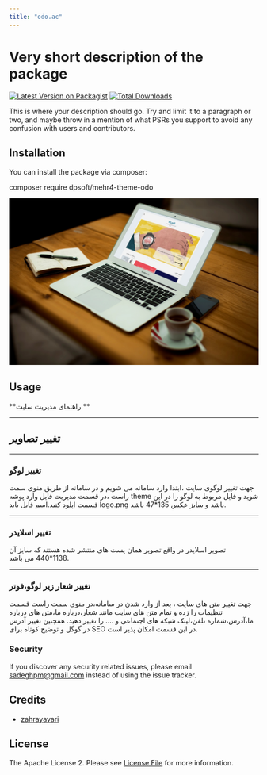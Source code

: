 ```yaml
---
title: "odo.ac"
---
```


# Very short description of the package

[![Latest Version on Packagist](https://img.shields.io/packagist/v/dpsoft/mehr4-theme-odo.svg?style=flat-square)](https://packagist.org/packages/dpsoft/mehr4-theme-odo)
[![Total Downloads](https://img.shields.io/packagist/dt/dpsoft/mehr4-theme-odo.svg?style=flat-square)](https://packagist.org/packages/dpsoft/mehr4-theme-odo)

This is where your description should go. Try and limit it to a paragraph or two, and maybe throw in a mention of what PSRs you support to avoid any confusion with users and contributors.

## Installation

You can install the package via composer:

composer require dpsoft/mehr4-theme-odo

![my package](odo.jpg)

## Usage

**راهنمای  مدیریت سایت **
____
## تغییر تصاویر
___
### تغییر لوگو

جهت تغییر لوگوی سایت ،ابتدا وارد سامانه می شویم و در سامانه از طریق منوی سمت راست ،در قسمت مدیریت فایل وارد پوشه theme شوید و فایل مربوط به لوگو را در این قسمت اپلود کنید.اسم فایل باید logo.png باشد و سایز عکس 135*47 باشد.

___
### تغییر اسلایدر
تصویر اسلایدر در واقع تصویر همان پست های منتشر شده هستند که سایز آن 1138*440 می باشد.

______


### تغییر شعار زیر لوگو،فوتر 
جهت تغییر متن های سایت ، بعد از وارد شدن در سامانه،در منوی سمت راست قسمت تنظیمات را زده و تمام متن های سایت مانند شعار،درباره ما،متن های درباره ما،آدرس،شماره تلفن،لینک شبکه های اجتماعی و .... را تغییر دهید.
همچنین تغییر آدرس در گوگل  و توضیح کوتاه برای SEO در این قسمت امکان پذیر است.	



### Security

If you discover any security related issues, please email sadeghpm@gmail.com instead of using the issue tracker.

## Credits

- [zahrayavari](http://mygitlab.ir/dpsoft)


## License

The Apache License 2. Please see [License File](LICENSE.md) for more information.

